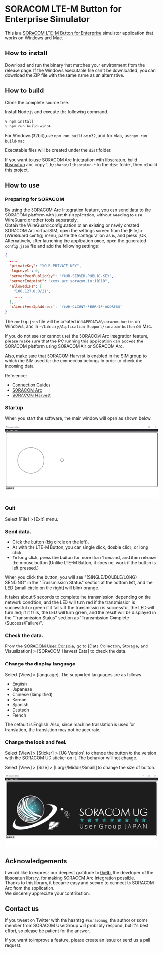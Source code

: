 # SORACOM LTE-M Button for Enterprise Simulator

This is a [SORACOM LTE-M Button for Enterprise](https://users.soracom.io/ja-jp/guides/iot-devices/lte-m-button-enterprise/) simulator application that works on Windows and Mac.
## How to install 

Download and run the binary that matches your environment from the release page. If the Windows executable file can't be downloaded, you can download the ZIP file with the same name as an alternative.

##  How to build

Clone the complete source tree.

Install Node.js and execute the following command.

```bash
% npm install
% npm run build-win64
```

For Windows(32bit),use `npm run build-win32`, and for Mac, use`npm run build-mac`

Executable files will be created under the `dist` folder.

If you want to use SORACOM Arc Integration with libsoratun, build [libsoratun](https://github.com/kenichiro-kimura/libsoratun) and copy `lib/shared/libsoratun.*` to the `dist` folder, then rebuild this project.

## How to use

### Preparing for SORACOM

By using the SORACOM Arc Integration feature, you can send data to the SORACOM platform with just this application, without needing to use WireGuard or other tools separately.  
Obtain the WireGuard configuration of an existing or newly created SORACOM Arc virtual SIM, open the settings screen from the [File] > [WireGuard config] menu, paste the configuration as is, and press [OK].  
Alternatively, after launching the application once, open the generated `config.json` file and add the following settings:

```json
{
  ....
  "privateKey": "YOUR-PRIVATE-KEY",
  "logLevel": 0,
  "serverPeerPublicKey": "YOUR-SERVER-PUBLIC-KEY",
  "serverEndpoint": "xxxx.arc.soracom.io:11010",
  "allowedIPs": [
    "100.127.0.0/21",
    ....
  ],,
  "clientPeerIpAddress": "YOUR-CLIENT-PEER-IP-ADDRESS"
}
```

The `config.json` file will be created in `%APPDATA%\soracom-button` on Windows, and in `~/Library/Application Support/soracom-button` on Mac.

If you do not use (or cannot use) the SORACOM Arc Integration feature, please make sure that the PC running this application can access the SORACOM platform using SORACOM Air or SORACOM Arc.

Also, make sure that SORACOM Harvest is enabled in the SIM group to which the SIM used for the connection belongs in order to check the incoming data.

Reference:
- [Connection Guides](https://developers.soracom.io/en/start/#connection-guides)
- [SORACOM Arc](https://developers.soracom.io/en/docs/arc/)
- [SORACOM Harvest](https://developers.soracom.io/en/docs/harvest/)

### Startup

When you start the software, the main window will open as shown below.

![](img/app-image.png)

### Quit
Select [File] > [Exit] menu.

### Send data.

- Click the button (big circle on the left).
- As with the LTE-M Button, you can single click, double click, or long click.
- To long click, press the button for more than 1 second, and then release the mouse button (Unlike LTE-M Button, it does not work if the button is left pressed.)

When you click the button, you will see "(SINGLE/DOUBLE/LONG) SENDING" in the "Transmission Status" section at the bottom left, and the LED (small circle on the right) will blink orange.

It takes about 5 seconds to complete the transmission, depending on the network condition, and the LED will turn red if the transmission is successful or green if it fails. If the transmission is successful, the LED will turn red; if it fails, the LED will turn green, and the result will be displayed in the "Transmission Status" section as "Transmission Complete (Success/Failure)".

### Check the data.

From the [SORACOM User Console](https://console.soracom.io), go to [Data Collection, Storage, and Visualization] > [SORACOM Harvest Data] to check the data.

### Change the display language

Select [View] > [language]. The supported languages are as follows.

- English
- Japanese
- Chinese (Simplified)
- Korean
- Spanish
- Deutsch
- French

The default is English. Also, since machine translation is used for translation, the translation may not be accurate.

### Change the look and feel.

Select [View] > [Sticker] > [UG Version] to change the button to the version with the SORACOM UG sticker on it. The behavior will not change.

Select [View] > [Size] > [Large/Middle/Smaill] to change the size of button.

![](img/app-image-ug.png)

## Acknowledgements

I would like to express our deepest gratitude to [0x6b](https://github.com/0x6b/), the developer of the libsoratun library, for making SORACOM Arc Integration possible.  
Thanks to this library, it became easy and secure to connect to SORACOM Arc from the application.  
We sincerely appreciate your contribution.

## Contact us

If you tweet on Twitter with the hashtag `#soracomug`, the author or some member from SORACOM UserGroup will probably respond, but it's best effort, so please be patient for the answer.

If you want to improve a feature, please create an issue or send us a pull request.
